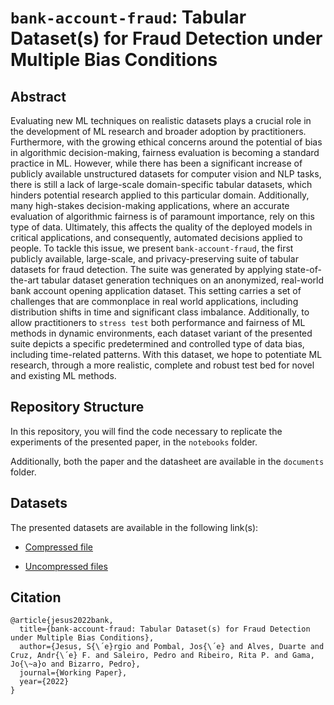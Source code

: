# `bank-account-fraud`: Tabular Dataset(s) for Fraud Detection under Multiple Bias Conditions

## Abstract

Evaluating new ML techniques on realistic datasets plays a crucial role in the development of ML research and broader adoption by practitioners. Furthermore, with the growing ethical concerns around the potential of bias in algorithmic decision-making, fairness evaluation is becoming a standard practice in ML. However, while there has been a significant increase of publicly available unstructured datasets for computer vision and NLP tasks, there is still a lack of large-scale domain-specific tabular datasets, which hinders potential research applied to this particular domain. Additionally, many high-stakes decision-making applications, where an accurate evaluation of algorithmic fairness is of paramount importance, rely on this type of data. Ultimately, this affects the quality of the deployed models in critical applications, and consequently, automated decisions applied to people. To tackle this issue, we present `bank-account-fraud`, the first publicly available, large-scale, and privacy-preserving suite of tabular datasets for fraud detection. The suite was generated by applying state-of-the-art tabular dataset generation techniques on an anonymized, real-world bank account opening application dataset. This setting carries a set of challenges that are commonplace in real world applications, including distribution shifts in time and significant class imbalance. Additionally, to allow practitioners to `stress test` both performance and fairness of ML methods in dynamic environments, each dataset variant of the presented suite depicts a specific predetermined and controlled type of data bias, including time-related patterns. With this dataset, we hope to potentiate ML research, through a more realistic, complete and robust test bed for novel and existing ML methods. 

## Repository Structure

In this repository, you will find the code necessary to replicate the experiments of the presented paper, in the `notebooks` folder.

Additionally, both the paper and the datasheet are available in the `documents` folder.

## Datasets

The presented datasets are available in the following link(s): 

- [Compressed file](https://drive.google.com/file/d/1c0aArGexVMXBZGXr7XPtviAuBAmjuk03/view?usp=sharing)

- [Uncompressed files](https://drive.google.com/drive/folders/1TyilFSiJgP2DLk4UbSCGUcKnR4mXXsYR?usp=sharing)

## Citation
```
@article{jesus2022bank,
  title={bank-account-fraud: Tabular Dataset(s) for Fraud Detection under Multiple Bias Conditions},
  author={Jesus, S{\´e}rgio and Pombal, Jos{\´e} and Alves, Duarte and Cruz, Andr{\´e} F. and Saleiro, Pedro and Ribeiro, Rita P. and Gama, Jo{\~a}o and Bizarro, Pedro},
  journal={Working Paper},
  year={2022}
}
```
